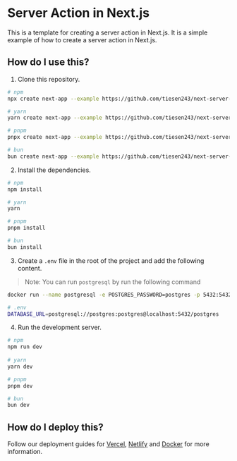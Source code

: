 # Server Action in Next.js

This is a template for creating a server action in Next.js. It is a simple example of how to create a server action in Next.js.

## How do I use this?

1. Clone this repository.
```bash
# npm
npx create next-app --example https://github.com/tiesen243/next-server-action

# yarn
yarn create next-app --example https://github.com/tiesen243/next-server-action

# pnpm
pnpx create next-app --example https://github.com/tiesen243/next-server-action

# bun
bun create next-app --example https://github.com/tiesen243/next-server-action
```

2. Install the dependencies.
```bash
# npm
npm install

# yarn
yarn

# pnpm
pnpm install

# bun
bun install
```

3. Create a `.env` file in the root of the project and add the following content.
> Note: You can run `postgresql` by run the following command 

```bash
docker run --name postgresql -e POSTGRES_PASSWORD=postgres -p 5432:5432 -d postgres:alpine
```

```bash
# .env
DATABASE_URL=postgresql://postgres:postgres@localhost:5432/postgres
```

4. Run the development server.
```bash
# npm
npm run dev 
    
# yarn
yarn dev 

# pnpm 
pnpm dev 

# bun 
bun dev 
```

## How do I deploy this?

Follow our deployment guides for [Vercel](https://create.t3.gg/en/deployment/vercel), [Netlify](https://create.t3.gg/en/deployment/netlify) and [Docker](https://create.t3.gg/en/deployment/docker) for more information.
